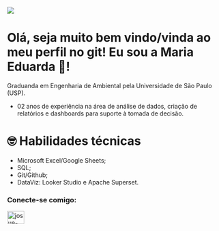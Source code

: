 ![](https://komarev.com/ghpvc/?username=maria-eduarda-sf&color=blue)

# Olá, seja muito bem vindo/vinda ao meu perfil no git! Eu sou a Maria Eduarda 👋!

Graduanda em Engenharia de Ambiental pela Universidade de São Paulo (USP).

- 02 anos de experiência na área de análise de dados, criação de relatórios e dashboards para suporte à tomada de decisão.

# 🤓 Habilidades técnicas

- Microsoft Excel/Google Sheets;
- SQL;
- Git/Github;
- DataViz: Looker Studio e Apache Superset.

<h3 align="left" class="heading-element" dir="auto">Conecte-se comigo:</h3>

<a href="https://www.linkedin.com/in/maria-eduarda-da-silva-ferreira/" title="LinkedIn">
    <img align="middle" src="https://raw.githubusercontent.com/rahuldkjain/github-profile-readme-generator/master/src/images/icons/Social/linked-in-alt.svg" alt="josue-linkedin-profile" height="30" width="40" style="max-width: 100%;">
</a>
